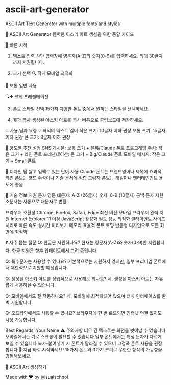 # ascii-art-generator
ASCII Art Text Generator with multiple fonts and styles

📖 ASCII Art Generator
완벽한 아스키 아트 생성을 위한 종합 가이드

🚀 빠른 시작
1. 텍스트 입력
상단 입력창에 영문자(A-Z)와 숫자(0-9)를 입력하세요. 최대 30글자까지 지원됩니다.

2. 크기 선택
🔍 작게
모바일 최적화

📄 보통
일반 사용

🔍➕ 크게
프레젠테이션

3. 폰트 스타일 선택
15가지 다양한 폰트 중에서 원하는 스타일을 선택하세요.

4. 결과 복사
생성된 아스키 아트를 복사 버튼으로 클립보드에 저장하세요.


💡 사용 팁과 요령
💡 최적의 텍스트 길이
작은 크기: 10글자 이하 권장
보통 크기: 15글자 이하 권장
큰 크기: 8글자 이하 권장

📱 용도별 추천 설정
SNS 게시물: 보통 크기 + 블록/Claude 폰트
프로그래밍 주석: 작은 크기 + 라인 폰트
프레젠테이션: 큰 크기 + Big/Claude 폰트
모바일 메시지: 작은 크기 + Small 폰트

🎨 디자인 팁
짧고 임팩트 있는 단어 사용
Claude 폰트는 브랜드명이나 제목에 효과적
라인 폰트는 코드 주석이나 기술 문서에 적합
그림자 폰트는 게임이나 엔터테인먼트 용도에 좋음

🔧 기술 정보
지원 문자
영문 대문자: A-Z (26글자)
숫자: 0-9 (10글자)
공백 문자 지원
소문자는 자동으로 대문자로 변환

브라우저 호환성
Chrome, Firefox, Safari, Edge 최신 버전
모바일 브라우저 완벽 지원
Internet Explorer 11 이상
JavaScript 활성화 필요
성능 최적화
클라이언트 사이드 처리로 빠른 속도
실시간 미리보기
메모리 효율적 폰트 로딩
반응형 디자인으로 모든 화면에 최적화

❓ 자주 묻는 질문
Q: 한글은 지원하나요?
현재는 영문자(A-Z)와 숫자(0-9)만 지원합니다. 한글 지원은 향후 업데이트에서 고려 중입니다.

Q: 특수문자는 사용할 수 있나요?
기본적으로는 지원하지 않지만, 일부 프리미엄 폰트에서 제한적으로 지원할 예정입니다.

Q: 생성된 아스키 아트를 상업적으로 사용해도 되나요?
네, 생성된 아스키 아트는 자유롭게 사용하실 수 있습니다.

Q: 모바일에서도 잘 작동하나요?
네, 모바일에 최적화되어 있으며 터치 인터페이스를 완벽 지원합니다.

Q: 오프라인에서도 사용할 수 있나요?
브라우저에 한 번 로드되면 인터넷 연결 없이도 사용 가능합니다.



Best Regards, Your Name
⚠️ 주의사항
너무 긴 텍스트는 화면을 벗어날 수 있습니다
모바일에서는 가로 스크롤이 필요할 수 있습니다
일부 폰트에서는 특정 문자가 다르게 보일 수 있습니다
복사-붙여넣기 시 폰트가 달라질 수 있으니 고정폭 폰트 사용을 권장합니다
🎉 지금 바로 시작하세요!
15가지 폰트와 3가지 크기로 무한한 창작의 가능성을 경험해보세요.


🎨 ASCII Art 생성하기

Made with ❤️ by jvisualschool
